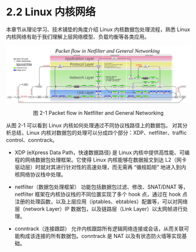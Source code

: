 # 2.2 Linux 内核网络

本章节从理论学习、技术铺垫的角度介绍 Linux 内核数据包处理流程，熟悉 Linux 内核网络有助于我们理解上层网络模型、负载均衡等各类应用。


<div  align="center">
	<img src="../assets/Netfilter-packet-flow.svg" width = "800"  align=center />
	<p>图 2-1 Packet flow in Netfilter and General Networking</p>
</div>

从图 2-1 可以看到 Linux 内核如何处理通过不同协议栈路径上的数据包。
对其分析总结，Linux 内核对数据包的处理可以分成四个部分：XDP、netfilter、traffic control、conntrack。

- XDP (eXpress Data Path，快速数据路径) 是 Linux 内核中提供高性能、可编程的网络数据包处理框架。它使得 Linux 内核能够在数据报文到达 L2（网卡驱动层）时就对其进行针对性的高速处理，而无需再 “循规蹈矩” 地进入到内核网络协议栈中处理。

- netfilter（数据包处理框架） 功能包括数据包过滤、修改、SNAT/DNAT 等，netfilter 框架在内核协议栈的不同位置实现了多个 hook 点，通过在 hook 点注册的处理函数，以及上层应用（iptables、ebtables）配置等，可以对网络层（network Layer）IP 数据包，以及链路层（Link Layer）以太网帧进行处理。

- conntrack（连接跟踪） 允许内核跟踪所有逻辑网络连接或会话，从而关联可能构成该连接的所有数据包。conntrack 是 NAT 以及有状态防火墙等实现基础。


